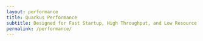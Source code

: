 ```yaml
---
layout: performance
title: Quarkus Performance
subtitle: Designed for Fast Startup, High Throughput, and Low Resource Consumption
permalink: /performance/
---
```


